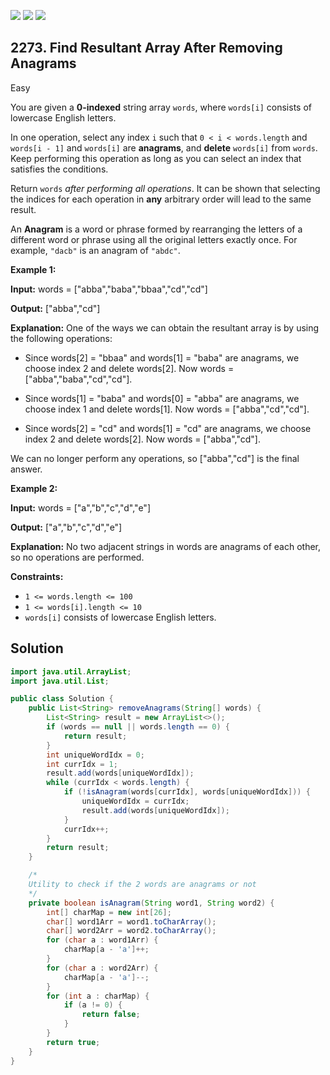 [![](https://img.shields.io/github/stars/javadev/LeetCode-in-Java?label=Stars&style=flat-square)](https://github.com/javadev/LeetCode-in-Java)
[![](https://img.shields.io/github/forks/javadev/LeetCode-in-Java?label=Fork%20me%20on%20GitHub%20&style=flat-square)](https://github.com/javadev/LeetCode-in-Java/fork)
[![](https://img.shields.io/badge/-LeetCode%20in%20Kotlin-blue?style=flat-square)](https://github.com/javadev/LeetCode-in-Kotlin)

## 2273\. Find Resultant Array After Removing Anagrams

Easy

You are given a **0-indexed** string array `words`, where `words[i]` consists of lowercase English letters.

In one operation, select any index `i` such that `0 < i < words.length` and `words[i - 1]` and `words[i]` are **anagrams**, and **delete** `words[i]` from `words`. Keep performing this operation as long as you can select an index that satisfies the conditions.

Return `words` _after performing all operations_. It can be shown that selecting the indices for each operation in **any** arbitrary order will lead to the same result.

An **Anagram** is a word or phrase formed by rearranging the letters of a different word or phrase using all the original letters exactly once. For example, `"dacb"` is an anagram of `"abdc"`.

**Example 1:**

**Input:** words = ["abba","baba","bbaa","cd","cd"]

**Output:** ["abba","cd"]

**Explanation:** One of the ways we can obtain the resultant array is by using the following operations: 

- Since words[2] = "bbaa" and words[1] = "baba" are anagrams, we choose index 2 and delete words[2]. Now words = ["abba","baba","cd","cd"]. 

- Since words[1] = "baba" and words[0] = "abba" are anagrams, we choose index 1 and delete words[1]. Now words = ["abba","cd","cd"]. 

- Since words[2] = "cd" and words[1] = "cd" are anagrams, we choose index 2 and delete words[2]. Now words = ["abba","cd"]. 
  
We can no longer perform any operations, so ["abba","cd"] is the final answer.

**Example 2:**

**Input:** words = ["a","b","c","d","e"]

**Output:** ["a","b","c","d","e"]

**Explanation:** No two adjacent strings in words are anagrams of each other, so no operations are performed.

**Constraints:**

*   `1 <= words.length <= 100`
*   `1 <= words[i].length <= 10`
*   `words[i]` consists of lowercase English letters.

## Solution

```java
import java.util.ArrayList;
import java.util.List;

public class Solution {
    public List<String> removeAnagrams(String[] words) {
        List<String> result = new ArrayList<>();
        if (words == null || words.length == 0) {
            return result;
        }
        int uniqueWordIdx = 0;
        int currIdx = 1;
        result.add(words[uniqueWordIdx]);
        while (currIdx < words.length) {
            if (!isAnagram(words[currIdx], words[uniqueWordIdx])) {
                uniqueWordIdx = currIdx;
                result.add(words[uniqueWordIdx]);
            }
            currIdx++;
        }
        return result;
    }

    /*
    Utility to check if the 2 words are anagrams or not
    */
    private boolean isAnagram(String word1, String word2) {
        int[] charMap = new int[26];
        char[] word1Arr = word1.toCharArray();
        char[] word2Arr = word2.toCharArray();
        for (char a : word1Arr) {
            charMap[a - 'a']++;
        }
        for (char a : word2Arr) {
            charMap[a - 'a']--;
        }
        for (int a : charMap) {
            if (a != 0) {
                return false;
            }
        }
        return true;
    }
}
```